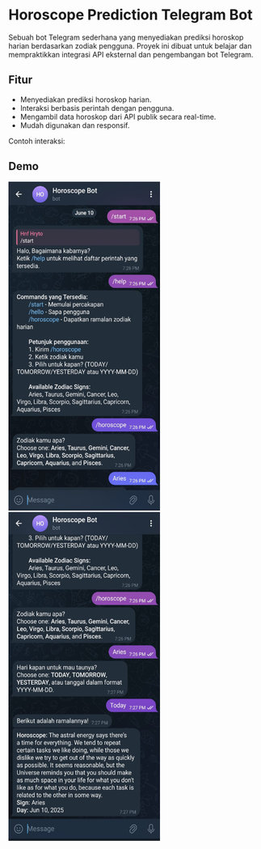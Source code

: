 # Horoscope Prediction Telegram Bot

Sebuah bot Telegram sederhana yang menyediakan prediksi horoskop harian berdasarkan zodiak pengguna. Proyek ini dibuat untuk belajar dan mempraktikkan integrasi API eksternal dan pengembangan bot Telegram.

## Fitur

*   Menyediakan prediksi horoskop harian.
*   Interaksi berbasis perintah dengan pengguna.
*   Mengambil data horoskop dari API publik secara real-time.
*   Mudah digunakan dan responsif.

Contoh interaksi:

## Demo

<p float="left">
  <img src="https://github.com/HanifAthalla/Horoscope-Reading/blob/main/HoroscopeBot-Ex1.jpeg" width="300" height="650" />
  <img src="https://github.com/HanifAthalla/Horoscope-Reading/blob/main/HoroscopeBot-Ex2.jpeg" width="300" height="650" />
</p>




